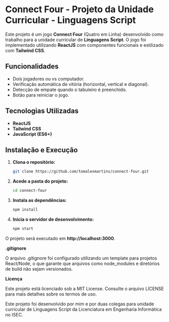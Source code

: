 # Connect Four - Projeto da Unidade Curricular - Linguagens Script

Este projeto é um jogo **Connect Four** (Quatro em Linha) desenvolvido como trabalho para a unidade curricular de **Linguagens Script**. O jogo foi implementado utilizando **ReactJS** com componentes funcionais e estilizado com **Tailwind CSS**.

## Funcionalidades

- Dois jogadores ou vs computador.
- Verificação automática de vitória (horizontal, vertical e diagonal).
- Detecção de empate quando o tabuleiro é preenchido.
- Botão para reiniciar o jogo.

## Tecnologias Utilizadas

- **ReactJS**
- **Tailwind CSS**
- **JavaScript (ES6+)**

## Instalação e Execução

1. **Clona o repositório:**
   ```bash
   git clone https://github.com/tomalexmartins/connect-four.git

2. **Acede a pasta do projeto:**
    ```bash
   cd connect-four

4. **Instala as dependências:**
    ```bash
   npm install

6. **Inicia o servidor de desenvolvimento:**
    ```bash
   npm start

O projeto será executado em **http://localhost:3000**.

**.gitignore**

O arquivo .gitignore foi configurado utilizando um template para projetos React/Node, o que garante que arquivos como node_modules e diretórios de build não sejam versionados.

**Licença**

Este projeto está licenciado sob a MIT License. Consulte o arquivo LICENSE para mais detalhes sobre os termos de uso.

Este projeto foi desenvolvido por mim e por duas colegas para unidade curricular de Linguagens Script da Licenciatura em Engenharia Informática no ISEC.
